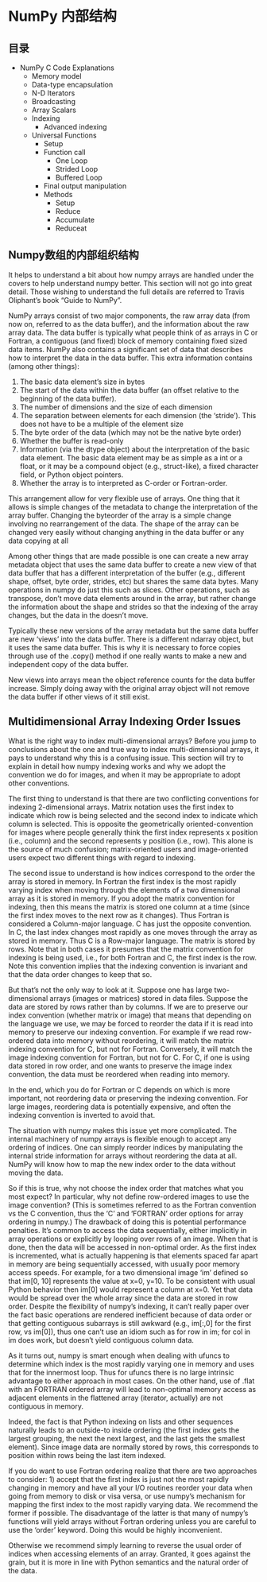 # NumPy 内部结构

## 目录

- NumPy C Code Explanations
    - Memory model
    - Data-type encapsulation
    - N-D Iterators
    - Broadcasting
    - Array Scalars
    - Indexing
        - Advanced indexing
    - Universal Functions
        - Setup
        - Function call
            - One Loop
            - Strided Loop
            - Buffered Loop
        - Final output manipulation
        - Methods
            - Setup
            - Reduce
            - Accumulate
            - Reduceat

## Numpy数组的内部组织结构

It helps to understand a bit about how numpy arrays are handled under the covers to help understand numpy better. This section will not go into great detail. Those wishing to understand the full details are referred to Travis Oliphant’s book “Guide to NumPy”.

NumPy arrays consist of two major components, the raw array data (from now on, referred to as the data buffer), and the information about the raw array data. The data buffer is typically what people think of as arrays in C or Fortran, a contiguous (and fixed) block of memory containing fixed sized data items. NumPy also contains a significant set of data that describes how to interpret the data in the data buffer. This extra information contains (among other things):

1. The basic data element’s size in bytes
1. The start of the data within the data buffer (an offset relative to the beginning of the data buffer).
1. The number of dimensions and the size of each dimension
1. The separation between elements for each dimension (the ‘stride’). This does not have to be a multiple of the element size
1. The byte order of the data (which may not be the native byte order)
1. Whether the buffer is read-only
1. Information (via the dtype object) about the interpretation of the basic data element. The basic data element may be as simple as a int or a float, or it may be a compound object (e.g., struct-like), a fixed character field, or Python object pointers.
1. Whether the array is to interpreted as C-order or Fortran-order.

This arrangement allow for very flexible use of arrays. One thing that it allows is simple changes of the metadata to change the interpretation of the array buffer. Changing the byteorder of the array is a simple change involving no rearrangement of the data. The shape of the array can be changed very easily without changing anything in the data buffer or any data copying at all

Among other things that are made possible is one can create a new array metadata object that uses the same data buffer to create a new view of that data buffer that has a different interpretation of the buffer (e.g., different shape, offset, byte order, strides, etc) but shares the same data bytes. Many operations in numpy do just this such as slices. Other operations, such as transpose, don’t move data elements around in the array, but rather change the information about the shape and strides so that the indexing of the array changes, but the data in the doesn’t move.

Typically these new versions of the array metadata but the same data buffer are new ‘views’ into the data buffer. There is a different ndarray object, but it uses the same data buffer. This is why it is necessary to force copies through use of the .copy() method if one really wants to make a new and independent copy of the data buffer.

New views into arrays mean the object reference counts for the data buffer increase. Simply doing away with the original array object will not remove the data buffer if other views of it still exist.

## Multidimensional Array Indexing Order Issues

What is the right way to index multi-dimensional arrays? Before you jump to conclusions about the one and true way to index multi-dimensional arrays, it pays to understand why this is a confusing issue. This section will try to explain in detail how numpy indexing works and why we adopt the convention we do for images, and when it may be appropriate to adopt other conventions.

The first thing to understand is that there are two conflicting conventions for indexing 2-dimensional arrays. Matrix notation uses the first index to indicate which row is being selected and the second index to indicate which column is selected. This is opposite the geometrically oriented-convention for images where people generally think the first index represents x position (i.e., column) and the second represents y position (i.e., row). This alone is the source of much confusion; matrix-oriented users and image-oriented users expect two different things with regard to indexing.

The second issue to understand is how indices correspond to the order the array is stored in memory. In Fortran the first index is the most rapidly varying index when moving through the elements of a two dimensional array as it is stored in memory. If you adopt the matrix convention for indexing, then this means the matrix is stored one column at a time (since the first index moves to the next row as it changes). Thus Fortran is considered a Column-major language. C has just the opposite convention. In C, the last index changes most rapidly as one moves through the array as stored in memory. Thus C is a Row-major language. The matrix is stored by rows. Note that in both cases it presumes that the matrix convention for indexing is being used, i.e., for both Fortran and C, the first index is the row. Note this convention implies that the indexing convention is invariant and that the data order changes to keep that so.

But that’s not the only way to look at it. Suppose one has large two-dimensional arrays (images or matrices) stored in data files. Suppose the data are stored by rows rather than by columns. If we are to preserve our index convention (whether matrix or image) that means that depending on the language we use, we may be forced to reorder the data if it is read into memory to preserve our indexing convention. For example if we read row-ordered data into memory without reordering, it will match the matrix indexing convention for C, but not for Fortran. Conversely, it will match the image indexing convention for Fortran, but not for C. For C, if one is using data stored in row order, and one wants to preserve the image index convention, the data must be reordered when reading into memory.

In the end, which you do for Fortran or C depends on which is more important, not reordering data or preserving the indexing convention. For large images, reordering data is potentially expensive, and often the indexing convention is inverted to avoid that.

The situation with numpy makes this issue yet more complicated. The internal machinery of numpy arrays is flexible enough to accept any ordering of indices. One can simply reorder indices by manipulating the internal stride information for arrays without reordering the data at all. NumPy will know how to map the new index order to the data without moving the data.

So if this is true, why not choose the index order that matches what you most expect? In particular, why not define row-ordered images to use the image convention? (This is sometimes referred to as the Fortran convention vs the C convention, thus the ‘C’ and ‘FORTRAN’ order options for array ordering in numpy.) The drawback of doing this is potential performance penalties. It’s common to access the data sequentially, either implicitly in array operations or explicitly by looping over rows of an image. When that is done, then the data will be accessed in non-optimal order. As the first index is incremented, what is actually happening is that elements spaced far apart in memory are being sequentially accessed, with usually poor memory access speeds. For example, for a two dimensional image ‘im’ defined so that im[0, 10] represents the value at x=0, y=10. To be consistent with usual Python behavior then im[0] would represent a column at x=0. Yet that data would be spread over the whole array since the data are stored in row order. Despite the flexibility of numpy’s indexing, it can’t really paper over the fact basic operations are rendered inefficient because of data order or that getting contiguous subarrays is still awkward (e.g., im[:,0] for the first row, vs im[0]), thus one can’t use an idiom such as for row in im; for col in im does work, but doesn’t yield contiguous column data.

As it turns out, numpy is smart enough when dealing with ufuncs to determine which index is the most rapidly varying one in memory and uses that for the innermost loop. Thus for ufuncs there is no large intrinsic advantage to either approach in most cases. On the other hand, use of .flat with an FORTRAN ordered array will lead to non-optimal memory access as adjacent elements in the flattened array (iterator, actually) are not contiguous in memory.

Indeed, the fact is that Python indexing on lists and other sequences naturally leads to an outside-to inside ordering (the first index gets the largest grouping, the next the next largest, and the last gets the smallest element). Since image data are normally stored by rows, this corresponds to position within rows being the last item indexed.

If you do want to use Fortran ordering realize that there are two approaches to consider: 1) accept that the first index is just not the most rapidly changing in memory and have all your I/O routines reorder your data when going from memory to disk or visa versa, or use numpy’s mechanism for mapping the first index to the most rapidly varying data. We recommend the former if possible. The disadvantage of the latter is that many of numpy’s functions will yield arrays without Fortran ordering unless you are careful to use the ‘order’ keyword. Doing this would be highly inconvenient.

Otherwise we recommend simply learning to reverse the usual order of indices when accessing elements of an array. Granted, it goes against the grain, but it is more in line with Python semantics and the natural order of the data.